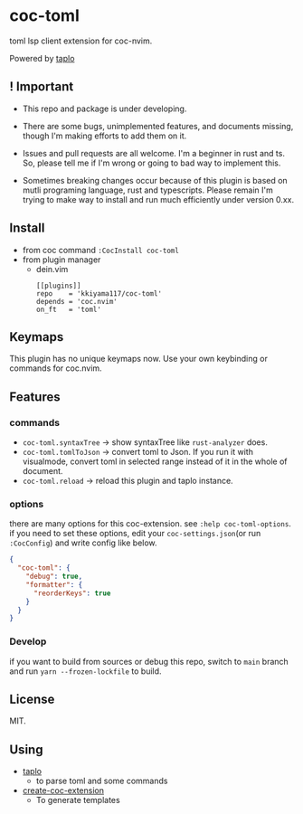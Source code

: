 # coc-toml

toml lsp client extension for coc-nvim.

Powered by [taplo](https://github.com/tamasfe/taplo)

## ! Important

- This repo and package is under developing.

- There are some bugs, unimplemented features, and documents missing,
though I'm making efforts to add them on it.

- Issues and pull requests are all welcome. I'm a beginner in rust and ts.
So, please tell me if I'm wrong or going to bad way to implement this.

- Sometimes breaking changes occur because of this plugin is based on mutli
programing language, rust and typescripts. Please remain I'm trying to make
way to install and run much efficiently under version 0.xx.


## Install

- from coc command
`:CocInstall coc-toml`
- from plugin manager
  - dein.vim
    ```
    [[plugins]]
    repo    = 'kkiyama117/coc-toml'
    depends = 'coc.nvim'
    on_ft   = 'toml'
    ```

## Keymaps
This plugin has no unique keymaps now.
Use your own keybinding or commands for coc.nvim.

## Features
### commands
- `coc-toml.syntaxTree` -> show syntaxTree like `rust-analyzer` does.
- `coc-toml.tomlToJson` -> convert toml to Json. If you run it with visualmode, convert toml in selected range instead of it in the whole of document.
- `coc-toml.reload` -> reload this plugin and taplo instance.

### options
there are many options for this coc-extension.
see `:help coc-toml-options`.
if you need to set these options, edit your `coc-settings.json`(or run `:CocConfig`) and write config like below.

```json
{
  "coc-toml": {
    "debug": true,
    "formatter": {
      "reorderKeys": true
    }
  }
}
```

### Develop

if you want to build from sources or debug this repo, switch to `main` branch and run `yarn --frozen-lockfile` to build.


## License

MIT.

## Using

- [taplo](https://github.com/tamasfe/taplo)
  - to parse toml and some commands
- [create-coc-extension](https://github.com/fannheyward/create-coc-extension)
  - To generate templates
